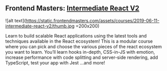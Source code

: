 ## Frontend Masters: [Intermediate React V2](https://frontendmasters.com/courses/intermediate-react-v2/)

![alt text](https://static.frontendmasters.com/assets/courses/2019-06-11-intermediate-react-v2/thumb.jpg =200x200)

Learn to build scalable React applications using the latest tools and techniques available in the React ecosystem! This is a modular course where you can pick and choose the various pieces of the react ecosystem you want to learn. You’ll learn hooks in-depth, CSS-in-JS with emotion, increase performance with code splitting and server-side rendering, add TypeScript, test your app with Jest …and more!